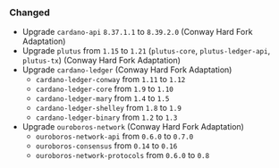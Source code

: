 ### Changed

- Upgrade `cardano-api` `8.37.1.1` to `8.39.2.0` (Conway Hard Fork Adaptation)
- Upgrade `plutus` from `1.15` to `1.21` (`plutus-core`, `plutus-ledger-api`, `plutus-tx`) (Conway Hard Fork Adaptation)
- Upgrade `cardano-ledger` (Conway Hard Fork Adaptation) 
    - `cardano-ledger-conway` from `1.11` to `1.12`
    - `cardano-ledger-core` from `1.9` to `1.10`
    - `cardano-ledger-mary` from `1.4` to `1.5`
    - `cardano-ledger-shelley` from `1.8` to `1.9`
    -  `cardano-ledger-binary` from `1.2` to `1.3`
- Upgrade `ouroboros-network` (Conway Hard Fork Adaptation)
    - `ouroboros-network-api` from `0.6.0` to `0.7.0`
    - `ouroboros-consensus` from `0.14` to `0.16`
    - `ouroboros-network-protocols` from `0.6.0` to `0.8`